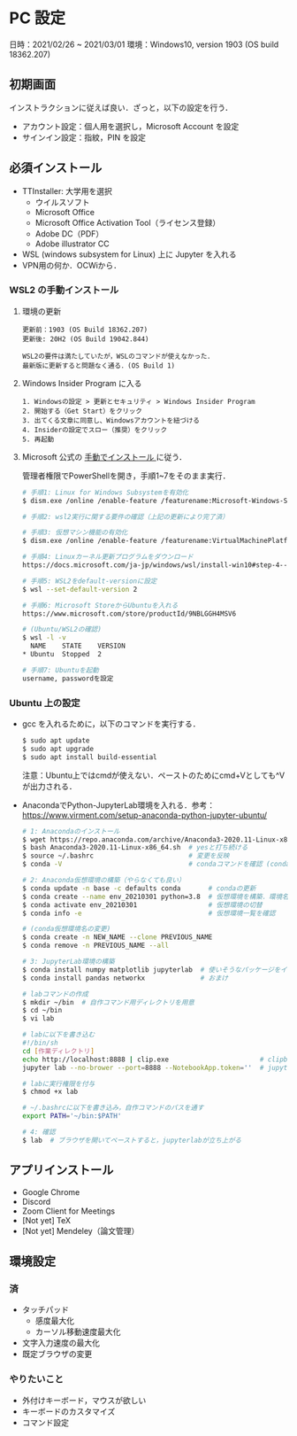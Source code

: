 # PC 設定

日時：2021/02/26 ~ 2021/03/01
環境：Windows10, version 1903 (OS build 18362.207) 



## 初期画面

インストラクションに従えば良い．ざっと，以下の設定を行う．

- アカウント設定：個人用を選択し，Microsoft Account を設定
- サインイン設定：指紋，PIN を設定



## 必須インストール

- TTInstaller: 大学用を選択
  - ウイルスソフト
  - Microsoft Office
  - Microsoft Office Activation Tool（ライセンス登録）
  - Adobe DC（PDF）
  - Adobe illustrator CC
- WSL (windows subsystem for Linux) 上に Jupyter を入れる
- VPN用の何か．OCWiから．



### WSL2 の手動インストール

1. 環境の更新

   ```
   更新前：1903 (OS Build 18362.207)
   更新後: 20H2 (OS Build 19042.844)
   
   WSL2の要件は満たしていたが，WSLのコマンドが使えなかった．
   最新版に更新すると問題なく通る．(OS Build 1)
   ```

2. Windows Insider Program に入る

   ```
   1. Windowsの設定 > 更新とセキュリティ > Windows Insider Program
   2. 開始する（Get Start）をクリック
   3. 出てくる文章に同意し、Windowsアカウントを紐づける
   4. Insiderの設定でスロー（推奨）をクリック
   5. 再起動
   ```

3. Microsoft 公式の [手動でインストール ](https://docs.microsoft.com/ja-jp/windows/wsl/install-win10#manual-installation-steps)に従う．

   管理者権限でPowerShellを開き，手順1~7をそのまま実行．

   ```sh
   # 手順1: Linux for Windows Subsystemを有効化
   $ dism.exe /online /enable-feature /featurename:Microsoft-Windows-Subsystem-Linux /all /norestart
   
   # 手順2: wsl2実行に関する要件の確認（上記の更新により完了済）
   
   # 手順3: 仮想マシン機能の有効化
   $ dism.exe /online /enable-feature /featurename:VirtualMachinePlatform /all /norestart
   
   # 手順4: Linuxカーネル更新プログラムをダウンロード
   https://docs.microsoft.com/ja-jp/windows/wsl/install-win10#step-4---download-the-linux-kernel-update-package
   
   # 手順5: WSL2をdefault-versionに設定
   $ wsl --set-default-version 2
   
   # 手順6: Microsoft StoreからUbuntuを入れる
   https://www.microsoft.com/store/productId/9NBLGGH4MSV6
   
   # (Ubuntu/WSL2の確認)
   $ wsl -l -v
     NAME    STATE    VERSION
   * Ubuntu  Stopped  2
   
   # 手順7: Ubuntuを起動
   username, passwordを設定
   ```

   

### Ubuntu 上の設定

- gcc を入れるために，以下のコマンドを実行する．

  ```sh
  $ sudo apt update
  $ sudo apt upgrade
  $ sudo apt install build-essential
  ```

  注意：Ubuntu上ではcmdが使えない．ペーストのためにcmd+Vとしても^Vが出力される．

- AnacondaでPython-JupyterLab環境を入れる．参考：https://www.virment.com/setup-anaconda-python-jupyter-ubuntu/

  ```sh
  # 1: Anacondaのインストール
  $ wget https://repo.anaconda.com/archive/Anaconda3-2020.11-Linux-x86_64.sh  # 最新版を入れる
  $ bash Anaconda3-2020.11-Linux-x86_64.sh  # yesと打ち続ける
  $ source ~/.bashrc                        # 変更を反映
  $ conda -V                                # condaコマンドを確認 (conda 4.9.2)
  
  # 2: Anaconda仮想環境の構築（やらなくても良い）
  $ conda update -n base -c defaults conda       # condaの更新
  $ conda create --name env_20210301 python=3.8  # 仮想環境を構築．環境名はenv_20210301とする
  $ conda activate env_20210301                  # 仮想環境の切替
  $ conda info -e                                # 仮想環境一覧を確認
  
  # (conda仮想環境名の変更)
  $ conda create -n NEW_NAME --clone PREVIOUS_NAME
  $ conda remove -n PREVIOUS_NAME --all
  
  # 3: JupyterLab環境の構築
  $ conda install numpy matplotlib jupyterlab  # 使いそうなパッケージをインストール
  $ conda install pandas networkx              # おまけ
  
  # labコマンドの作成
  $ mkdir ~/bin  # 自作コマンド用ディレクトリを用意
  $ cd ~/bin
  $ vi lab
  
  # labに以下を書き込む
  #!/bin/sh
  cd [作業ディレクトリ]
  echo http://localhost:8888 | clip.exe                       # clipboardにリンクをコピー
  jupyter lab --no-brower --port=8888 --NotebookApp.token=''  # jupyterlabを起動
  
  # labに実行権限を付与
  $ chmod +x lab
  
  # ~/.bashrcに以下を書き込み，自作コマンドのパスを通す
  export PATH='~/bin:$PATH'
  
  # 4: 確認
  $ lab  # ブラウザを開いてペーストすると，jupyterlabが立ち上がる
  ```

  

## アプリインストール

- Google Chrome
- Discord
- Zoom Client for Meetings
- [Not yet] TeX
- [Not yet] Mendeley（論文管理）



## 環境設定

### 済

- タッチパッド
  - 感度最大化
  - カーソル移動速度最大化
- 文字入力速度の最大化
- 既定ブラウザの変更

### やりたいこと

- 外付けキーボード，マウスが欲しい
- キーボードのカスタマイズ
- コマンド設定


